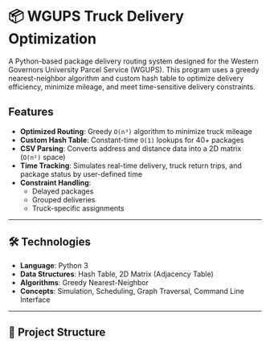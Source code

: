 # 📦 WGUPS Truck Delivery Optimization

A Python-based package delivery routing system designed for the Western Governors University Parcel Service (WGUPS). This program uses a greedy nearest-neighbor algorithm and custom hash table to optimize delivery efficiency, minimize mileage, and meet time-sensitive delivery constraints.


## Features

- **Optimized Routing**: Greedy `O(n³)` algorithm to minimize truck mileage  
- **Custom Hash Table**: Constant-time `O(1)` lookups for 40+ packages  
- **CSV Parsing**: Converts address and distance data into a 2D matrix (`O(n²)` space)  
- **Time Tracking**: Simulates real-time delivery, truck return trips, and package status by user-defined time  
- **Constraint Handling**:
  - Delayed packages
  - Grouped deliveries
  - Truck-specific assignments

---

## 🛠️ Technologies

- **Language**: Python 3  
- **Data Structures**: Hash Table, 2D Matrix (Adjacency Table)  
- **Algorithms**: Greedy Nearest-Neighbor  
- **Concepts**: Simulation, Scheduling, Graph Traversal, Command Line Interface  

---

## 📂 Project Structure
